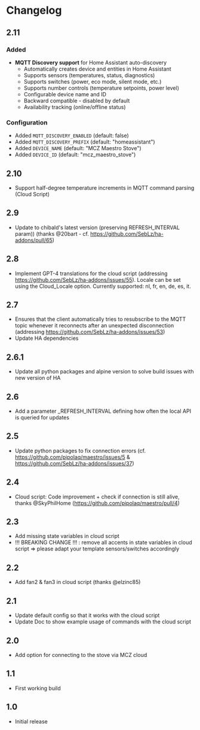# Changelog

## 2.11
### Added
- **MQTT Discovery support** for Home Assistant auto-discovery
  - Automatically creates device and entities in Home Assistant
  - Supports sensors (temperatures, status, diagnostics)
  - Supports switches (power, eco mode, silent mode, etc.)
  - Supports number controls (temperature setpoints, power level)
  - Configurable device name and ID
  - Backward compatible - disabled by default
  - Availability tracking (online/offline status)

### Configuration
- Added `MQTT_DISCOVERY_ENABLED` (default: false)
- Added `MQTT_DISCOVERY_PREFIX` (default: "homeassistant")
- Added `DEVICE_NAME` (default: "MCZ Maestro Stove")
- Added `DEVICE_ID` (default: "mcz_maestro_stove")

## 2.10

- Support half-degree temperature increments in MQTT command parsing (Cloud Script)

## 2.9

- Update to chibald's latest version (preserving REFRESH_INTERVAL param)) (thanks @20bart - cf. https://github.com/SebLz/ha-addons/pull/65)

## 2.8

- Implement GPT-4 translations for the cloud script (addressing https://github.com/SebLz/ha-addons/issues/55). Locale can be set using the Cloud_Locale option. Currently supported: nl, fr, en, de, es, it.

## 2.7

- Ensures that the client automatically tries to resubscribe to the MQTT topic whenever it reconnects after an unexpected disconnection (addressing https://github.com/SebLz/ha-addons/issues/53)
- Update HA dependencies

## 2.6.1

- Update all python packages and alpine version to solve build issues with new version of HA

## 2.6

- Add a parameter _REFRESH_INTERVAL defining how often the local API is queried for updates

## 2.5

- Update python packages to fix connection errors (cf. https://github.com/pipolaq/maestro/issues/5 & https://github.com/SebLz/ha-addons/issues/37)

## 2.4

- Cloud script: Code improvement + check if connection is still alive, thanks @SkyPhilHome (https://github.com/pipolaq/maestro/pull/4)

## 2.3

- Add missing state variables in cloud script
- !!! BREAKING CHANGE !!! : remove all accents in state variables in cloud script => please adapt your template sensors/switches accordingly

## 2.2

- Add fan2 & fan3 in cloud script (thanks @elzinc85)

## 2.1

- Update default config so that it works with the cloud script
- Update Doc to show example usage of commands with the cloud script

## 2.0

- Add option for connecting to the stove via MCZ cloud

## 1.1

- First working build

## 1.0

- Initial release
